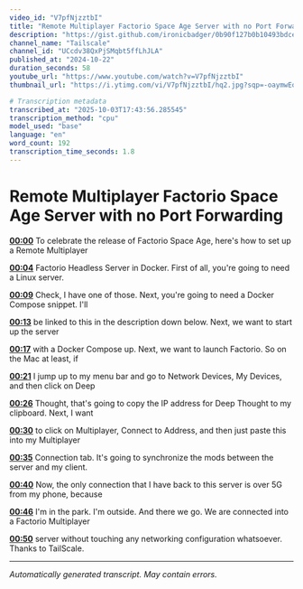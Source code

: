 ```yaml
---
video_id: "V7pfNjzztbI"
title: "Remote Multiplayer Factorio Space Age Server with no Port Forwarding"
description: "https://gist.github.com/ironicbadger/0b90f127b0b10493bdce1384ec7dcaaf..."
channel_name: "Tailscale"
channel_id: "UCcdv38QxPjSMqbt5ffLhJLA"
published_at: "2024-10-22"
duration_seconds: 58
youtube_url: "https://www.youtube.com/watch?v=V7pfNjzztbI"
thumbnail_url: "https://i.ytimg.com/vi/V7pfNjzztbI/hq2.jpg?sqp=-oaymwEoCOADEOgC8quKqQMcGADwAQH4Ac4FgAKACooCDAgAEAEYfyAuKCUwDw==&rs=AOn4CLAB0Aw47RKrs-eKh9EmOZLS5MJyXA"

# Transcription metadata
transcribed_at: "2025-10-03T17:43:56.285545"
transcription_method: "cpu"
model_used: "base"
language: "en"
word_count: 192
transcription_time_seconds: 1.8
---
```


# Remote Multiplayer Factorio Space Age Server with no Port Forwarding

**[00:00](https://youtube.com/watch?v=V7pfNjzztbI&t=0s)** To celebrate the release of Factorio Space Age, here's how to set up a Remote Multiplayer

**[00:04](https://youtube.com/watch?v=V7pfNjzztbI&t=4s)** Factorio Headless Server in Docker. First of all, you're going to need a Linux server.

**[00:09](https://youtube.com/watch?v=V7pfNjzztbI&t=9s)** Check, I have one of those. Next, you're going to need a Docker Compose snippet. I'll

**[00:13](https://youtube.com/watch?v=V7pfNjzztbI&t=13s)** be linked to this in the description down below. Next, we want to start up the server

**[00:17](https://youtube.com/watch?v=V7pfNjzztbI&t=17s)** with a Docker Compose up. Next, we want to launch Factorio. So on the Mac at least, if

**[00:21](https://youtube.com/watch?v=V7pfNjzztbI&t=21s)** I jump up to my menu bar and go to Network Devices, My Devices, and then click on Deep

**[00:26](https://youtube.com/watch?v=V7pfNjzztbI&t=26s)** Thought, that's going to copy the IP address for Deep Thought to my clipboard. Next, I want

**[00:30](https://youtube.com/watch?v=V7pfNjzztbI&t=30s)** to click on Multiplayer, Connect to Address, and then just paste this into my Multiplayer

**[00:35](https://youtube.com/watch?v=V7pfNjzztbI&t=35s)** Connection tab. It's going to synchronize the mods between the server and my client.

**[00:40](https://youtube.com/watch?v=V7pfNjzztbI&t=40s)** Now, the only connection that I have back to this server is over 5G from my phone, because

**[00:46](https://youtube.com/watch?v=V7pfNjzztbI&t=46s)** I'm in the park. I'm outside. And there we go. We are connected into a Factorio Multiplayer

**[00:50](https://youtube.com/watch?v=V7pfNjzztbI&t=50s)** server without touching any networking configuration whatsoever. Thanks to TailScale.

---

*Automatically generated transcript. May contain errors.*
